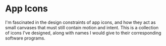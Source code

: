 # **App Icons**

I'm fascinated in the design constraints of app icons, and how they act as small canvases that must still contain motion and intent. This is a collection of icons I've designed, along with names I would give to their corresponding software programs.
